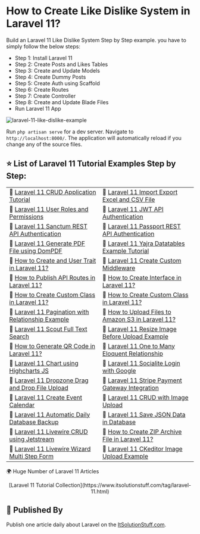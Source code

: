 # How to Create Like Dislike System in Laravel 11?

  Build an Laravel 11 Like Dislike System Step by Step example. you have to simply follow the below steps:
  - Step 1: Install Laravel 11
  - Step 2: Create Posts and Likes Tables
  - Step 3: Create and Update Models
  - Step 4: Create Dummy Posts
  - Step 5: Create Auth using Scaffold
  - Step 6: Create Routes
  - Step 7: Create Controller
  - Step 8: Create and Update Blade Files
  - Run Laravel 11 App

![laravel-11-like-dislike-example](https://www.itsolutionstuff.com/upload/laravel-11-like-dislike-output.png)

 Run `php artisan serve` for a dev server. Navigate to `http://localhost:8000/`. The application will automatically reload if you change any of the source files.


## ⭐️ List of Laravel 11 Tutorial Examples Step by Step: 


<table>
<tr>
    <td>🔗 <a href="https://www.itsolutionstuff.com/post/laravel-11-crud-application-example-tutorialexample.html">Laravel 11 CRUD Application Tutorial</a></td>
    <td>🔗 <a href="https://www.itsolutionstuff.com/post/laravel-11-import-export-excel-and-csv-file-tutorialexample.html">Laravel 11 Import Export Excel and CSV File</a></td>
</tr>
<tr>
    <td>🔗 <a href="https://www.itsolutionstuff.com/post/laravel-11-user-roles-and-permissions-tutorialexample.html">Laravel 11 User Roles and Permissions</a></td>
    <td>🔗 <a href="https://www.itsolutionstuff.com/post/laravel-11-json-web-tokenjwt-api-authentication-tutorialexample.html">Laravel 11 JWT API Authentication</a></td>
</tr>
<tr>
    <td>🔗 <a href="https://www.itsolutionstuff.com/post/laravel-11-rest-api-authentication-using-sanctum-tutorialexample.html">Laravel 11 Sanctum REST API Authentication</a></td>
    <td>🔗 <a href="https://www.itsolutionstuff.com/post/laravel-11-rest-api-with-passport-authentication-tutorialexample.html">Laravel 11 Passport REST API Authentication</a></td>
</tr>
<tr>
    <td>🔗 <a href="https://www.itsolutionstuff.com/post/laravel-11-generate-pdf-file-using-dompdf-exampleexample.html">Laravel 11 Generate PDF File using DomPDF</a></td>
    <td>🔗 <a href="https://www.itsolutionstuff.com/post/laravel-11-yajra-datatables-example-tutorialexample.html">Laravel 11 Yajra Datatables Example Tutorial</a></td>
</tr>
<tr>
    <td>🔗 <a href="https://www.itsolutionstuff.com/post/how-to-create-and-use-trait-in-laravel-11example.html">How to Create and User Trait in Laravel 11?</a></td>
    <td>🔗 <a href="https://www.itsolutionstuff.com/post/how-to-create-custom-middleware-in-laravel-11example.html">Laravel 11 Create Custom Middleware</a></td>
</tr>
<tr>
    <td>🔗 <a href="https://www.itsolutionstuff.com/post/how-to-publish-api-route-file-in-laravel-11example.html">How to Publish API Routes in Laravel 11?</a></td>
    <td>🔗 <a href="https://www.itsolutionstuff.com/post/how-to-create-interface-in-laravel-11example.html">How to Create Interface in Laravel 11?</a></td>
</tr>
<tr>
    <td>🔗 <a href="https://www.itsolutionstuff.com/post/how-to-create-custom-class-in-laravel-11example.html">How to Create Custom Class in Laravel 11?</a></td>
    <td>🔗 <a href="https://www.itsolutionstuff.com/post/how-to-create-custom-class-in-laravel-11example.html">How to Create Custom Class in Laravel 11?</a></td>
</tr>
<tr>
    <td>🔗 <a href="https://www.itsolutionstuff.com/post/laravel-11-pagination-with-relationship-exampleexample.html">Laravel 11 Pagination with Relationship Example</a></td>
    <td>🔗 <a href="https://www.itsolutionstuff.com/post/how-to-upload-files-to-amazon-s3-in-laravel-11example.html">How to Upload Files to Amazon S3 in Laravel 11?</a></td>
</tr>
<tr>
    <td>🔗 <a href="https://www.itsolutionstuff.com/post/laravel-11-scout-full-text-search-tutorialexample.html">Laravel 11 Scout Full Text Search</a></td>
    <td>🔗 <a href="https://www.itsolutionstuff.com/post/laravel-11-resize-image-before-upload-exampleexample.html">Laravel 11 Resize Image Before Upload Example</a></td>
</tr>
<tr>
    <td>🔗 <a href="https://www.itsolutionstuff.com/post/how-to-generate-qr-code-in-laravel-11example.html">How to Generate QR Code in Laravel 11?</a></td>
    <td>🔗 <a href="https://www.itsolutionstuff.com/post/laravel-11-resize-image-before-upload-exampleexample.html">Laravel 11 One to Many Eloquent Relationship</a></td>
</tr>
<tr>
    <td>🔗 <a href="https://www.itsolutionstuff.com/post/laravel-11-chart-using-highcharts-js-exampleexample.html">Laravel 11 Chart using Highcharts JS</a></td>
    <td>🔗 <a href="https://www.itsolutionstuff.com/post/laravel-11-socialite-login-with-google-account-exampleexample.html">Laravel 11 Socialite Login with Google</a></td>
</tr>
<tr>
    <td>🔗 <a href="https://www.itsolutionstuff.com/post/laravel-11-drag-and-drop-file-upload-with-dropzone-jsexample.html">Laravel 11 Dropzone Drag and Drop File Upload</a></td>
    <td>🔗 <a href="https://www.itsolutionstuff.com/post/laravel-11-stripe-payment-gateway-integration-exampleexample.html">Laravel 11 Stripe Payment Gateway Integration</a></td>
</tr>
<tr>
    <td>🔗 <a href="https://www.itsolutionstuff.com/post/how-to-create-event-calendar-in-laravel-11example.html">Laravel 11 Create Event Calendar</a></td>
    <td>🔗 <a href="https://www.itsolutionstuff.com/post/laravel-11-crud-with-image-upload-tutorialexample.html">Laravel 11 CRUD with Image Upload</a></td>
</tr>
<tr>
    <td>🔗 <a href="https://www.itsolutionstuff.com/post/setup-automatic-daily-database-backup-with-laravel-11example.html">Laravel 11 Automatic Daily Database Backup</a></td>
    <td>🔗 <a href="https://www.itsolutionstuff.com/post/how-to-save-json-data-in-database-in-laravel-11example.html">Laravel 11 Save JSON Data in Database</a></td>
</tr>
<tr>
    <td>🔗 <a href="https://www.itsolutionstuff.com/post/laravel-11-livewire-crud-using-jetstream-tailwind-cssexample.html">Laravel 11 Livewire CRUD using Jetstream</a></td>
    <td>🔗 <a href="https://www.itsolutionstuff.com/post/how-to-create-zip-archive-file-in-laravel-11example.html">How to Create ZIP Archive File in Laravel 11?</a></td>
</tr>
<tr>
    <td>🔗 <a href="https://www.itsolutionstuff.com/post/laravel-11-livewire-wizard-multi-step-form-tutorialexample.html">Laravel 11 Livewire Wizard Multi Step Form</a></td>
    <td>🔗 <a href="https://www.itsolutionstuff.com/post/laravel-11-ckeditor-image-upload-exampleexample.html">Laravel 11 CKeditor Image Upload Example</a></td>
</tr>
</table>

🌍 Huge Number of Laravel 11 Articles
<p align="center">
[Laravel 11 Tutorial Collection](https://www.itsolutionstuff.com/tag/laravel-11.html)
</p>

## 🚀 Published By

Publish one article daily about Laravel on the [ItSolutionStuff.com](https://www.itsolutionstuff.com).
